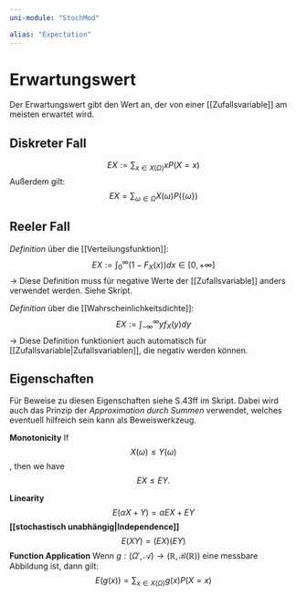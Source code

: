```yaml
---
uni-module: "StochMod"

alias: "Expectation"
---
```


# Erwartungswert

Der Erwartungswert gibt den Wert an, der von einer [[Zufallsvariable]] am meisten erwartet wird.

## Diskreter Fall

$$EX:=\sum_{x \in X(\Omega)} x P(X=x)$$
Außerdem gilt:
$$E X=\sum_{\omega \in \Omega} X(\omega) P(\{\omega\})$$

## Reeler Fall

_Definition_ über die [[Verteilungsfunktion]]:
$$EX:=\int_{0}^{\infty}\left(1-F_{X}(x)\right) d x \in[0,+\infty]$$
→ Diese Definition muss für negative Werte der [[Zufallsvariable]] anders verwendet werden. Siehe Skript.

_Definition_ über die [[Wahrscheinlichkeitsdichte]]:
$$EX:=\int_{-\infty}^{\infty} y f_{X}(y) d y$$
→ Diese Definition funktioniert auch automatisch für [[Zufallsvariable|Zufallsvariablen]], die negativ werden können.

## Eigenschaften

Für Beweise zu diesen Eigenschaften siehe S.43ff im Skript. Dabei wird auch das Prinzip der _Approximation durch Summen_ verwendet, welches eventuell hilfreich sein kann als Beweiswerkzeug.

**Monotonicity**
If
$$X(\omega)\leq Y(\omega)$$
, then we have
$$EX\leq EY.$$

**Linearity**
$$E(\alpha X+Y)=\alpha EX + EY$$
**[[stochastisch unabhängig|Independence]]**
$$E(XY)=(EX)(EY)$$
**Function Application**
Wenn $g:(\Omega', \mathcal{A})\rightarrow (\mathbb{R}, \mathcal{B}(\mathbb{R}))$ eine messbare Abbildung ist, dann gilt:
$$E(g(x))=\sum_{x \in X(\Omega)} g(x) P(X=x)$$
